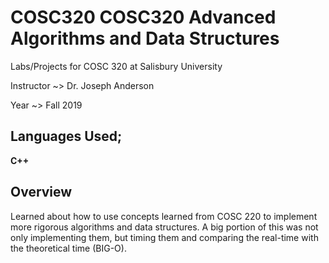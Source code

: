 # COSC320 COSC320 Advanced Algorithms and Data Structures 
Labs/Projects for COSC 320 at Salisbury University

Instructor ~> Dr. Joseph Anderson

Year ~> Fall 2019

## Languages Used;

**C++**

## Overview

Learned about how to use concepts learned from COSC 220 to implement more rigorous algorithms and data structures.  A big portion of this was not only implementing them, but timing them and comparing the real-time with the theoretical time (BIG-O).
